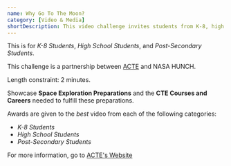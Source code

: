 ```yaml
---
name: Why Go To The Moon?
category: [Video & Media]
shortDescription: This video challenge invites students from K-8, high school, and post-secondary levels to showcase space exploration preparations and the CTE courses and careers needed for them, with awards given to the best videos in each category.
---
```


This is for _K-8 Students_, _High School Students_, and _Post-Secondary Students_.

This challenge is a partnership between [ACTE](https://www.acteonline.org/) and NASA HUNCH.

Length constraint: 2 minutes.

Showcase **Space Exploration Preparations** and the **CTE Courses and Careers** needed to fulfill these preparations.

Awards are given to the _best_ video from each of the following categories:

- _K-8 Students_
- _High School Students_
- _Post-Secondary Students_

For more information, go to [ACTE's Website](https://www.acteonline.org/cte-month-2023-and-nasa-hunch-video-challenge/)
